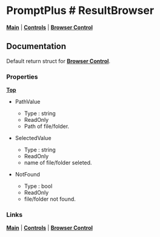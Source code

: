 # PromptPlus # ResultBrowser
[**Main**](index.md#help) | 
[**Controls**](index.md#apis) |
[**Browser Control**](browser)

## Documentation
Default return struct for [**Browser Control**](browser). 

### Properties
[**Top**](#promptplus--resultbrowser)

- PathValue
	- Type : string
	- ReadOnly
	- Path of file/folder.

- SelectedValue 
	- Type : string
	- ReadOnly
	- name of file/folder seleted.

- NotFound 
	- Type : bool
	- ReadOnly
	- file/folder not found.

### Links

[**Main**](index.md#help) | 
[**Controls**](index.md#apis) |
[**Browser Control**](browser)

